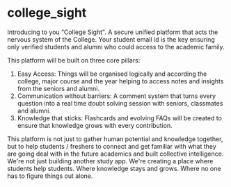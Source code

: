 # college_sight
Introducing to you “College Sight".
A secure unified platform that acts the nervous system of the College.
Your student email id is the key ensuring only verified students and alumni who could access to the academic family.

This platform will be built on three core pillars:
1. Easy Access:
Things will be organised logically and according the college, major course and the year helping to access notes and insights from the seniors and alumni.
2. Communication without barriers:
A comment system that turns every question into a real time doubt solving session with seniors, classmates and alumni.
3. Knowledge that sticks:
Flashcards and evolving FAQs will be created to ensure that knowledge grows with every contribution.

This platform is not just to gather human potential and knowledge together, but to help students / freshers to connect and get familiar with what they are going deal with in the future academics and built collective intelligence.
We're not just building another study app. We're creating a place where students help students. Where knowledge stays and grows. Where no one has to figure things out alone.
